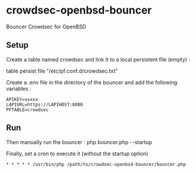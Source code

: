 # crowdsec-openbsd-bouncer

Bouncer Crowdsec for OpenBSD

## Setup

Create a table named crowdsec and link it to a local persistent file (empty) :

table <crowdsec> persist file "/etc/pf.conf.d/crowdsec.txt"

Create a .env file in the directory of the bouncer and add the following variables :

```
APIKEY=xxxxx
LAPIURL=https://LAPIHOST:8080
PFTABLE=crowdsec
```
  
## Run

Then manually run the bouncer : php bouncer.php --startup

Finally, set a cron to execute it (without the startup option)

```
* * * * * /usr/bin/php /path/to/crowdsec-openbsd-bouncer/bouncer.php
```
